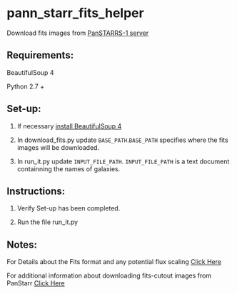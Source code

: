 # pann_starr_fits_helper
Download fits images from [PanSTARRS-1 server](https://ps1images.stsci.edu/cgi-bin/ps1cutouts)

## Requirements:

BeautifulSoup 4

Python 2.7 +

## Set-up:

1) If necessary [install BeautifulSoup 4](https://stackoverflow.com/a/19957214)

2) In download_fits.py update `BASE_PATH`.`BASE_PATH` specifies where the fits images will be downloaded.

3) In run_it.py update `INPUT_FILE_PATH`. `INPUT_FILE_PATH` is a text document containning the names of galaxies.

## Instructions:

1) Verify Set-up has been completed.

2) Run the file run_it.py

## Notes:

For Details about the Fits format and any potential flux scaling [Click Here](https://outerspace.stsci.edu/display/PANSTARRS/PS1+Image+Cutout+Service#PS1ImageCutoutService-ImportantFITSimageformat,WCS,andflux-scalingnotes)

For additional information about downloading fits-cutout images from PanStarr [Click Here](https://outerspace.stsci.edu/display/PANSTARRS/PS1+Image+Cutout+Service#PS1ImageCutoutService-Scriptedimagedownloadsandimagecutoutextractions)
